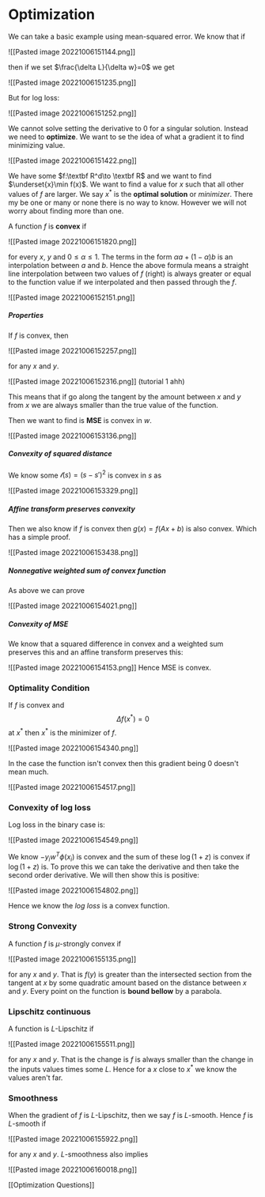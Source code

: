 # Optimization
We can take a basic example using mean-squared error. We know that if 

![[Pasted image 20221006151144.png]]

then if we set $\frac{\delta L}{\delta w}=0$ we get

![[Pasted image 20221006151235.png]]

But for log loss:

![[Pasted image 20221006151252.png]]

We cannot solve setting the derivative to 0 for a singular solution. Instead we need to **optimize**. We want to se the idea of what a gradient it to find minimizing value.

![[Pasted image 20221006151422.png]]

We have some $f:\textbf R^d\to \textbf R$ and we want to find $\underset{x}\min f(x)$. We want to find a value for $x$ such that all other values of $f$ are larger.  We say $x^*$ is the **optimal solution** or *minimizer*. There my be one or many or none there is no way to know. However we will not  worry about finding more than one.

A function $f$ is **convex** if 

![[Pasted image 20221006151820.png]]

for every $x$, $y$ and $0\le \alpha\le 1$. The terms in the form $\alpha a+(1-\alpha) b$ is an interpolation between $a$ and $b$. Hence the above formula means a straight line interpolation between two values of $f$ (right) is always greater or equal to the function value if we interpolated and then passed through the $f$.

![[Pasted image 20221006152151.png]]

##### Properties
If $f$ is convex, then

![[Pasted image 20221006152257.png]]

for any $x$ and $y$.

![[Pasted image 20221006152316.png]]
(tutorial 1 ahh)

This means that if go along the tangent by the amount between $x$ and $y$  from $x$  we are always smaller than the true value of the function.

Then we want to find is **MSE** is convex in $w$.

![[Pasted image 20221006153136.png]]

##### Convexity of squared distance
We know some $\mathcal l(s)=(s-s')^2$ is convex in $s$ as 

![[Pasted image 20221006153329.png]]

##### Affine transform preserves convexity
Then we also know if $f$ is convex then $g(x)=f(Ax+b)$ is also convex. Which has a simple proof.

![[Pasted image 20221006153438.png]]

##### Nonnegative weighted sum of convex function
As above we can prove

![[Pasted image 20221006154021.png]]

##### Convexity of MSE
We know that a squared difference in convex and a weighted sum preserves this and an affine transform preserves this:

![[Pasted image 20221006154153.png]]
Hence MSE is convex.

### Optimality Condition
If $f$ is convex and $$\Delta f(x^*)=0$$at $x^*$ then $x^*$ is the minimizer of $f$.

![[Pasted image 20221006154340.png]]

In the case the function isn't convex then this gradient being 0 doesn't mean much.

![[Pasted image 20221006154517.png]]

### Convexity of log loss
Log loss in the binary case is:

![[Pasted image 20221006154549.png]]

We know $-y_iw^T\phi(x_i)$ is convex and the sum of these $\log(1+z)$ is convex if $\log(1+z)$ is. To prove this we can take the derivative and then take the second order derivative. We will then show this is positive:

![[Pasted image 20221006154802.png]]

Hence we know the *log loss* is a convex function.

### Strong Convexity
A function $f$ is $\mu$-strongly convex if

![[Pasted image 20221006155135.png]]

for any $x$ and $y$. That is $f(y)$ is greater than the intersected section from the tangent at $x$ by some quadratic amount based on the distance between $x$ and $y$. Every point on the function is **bound bellow** by a parabola.

### Lipschitz continuous
A function is $L$-Lipschitz if

![[Pasted image 20221006155511.png]]

for any $x$ and $y$. That is the change is $f$ is always smaller than the change in the inputs values times some $L$. Hence for a $x$ close to $x^*$ we know the values aren't far.

### Smoothness
When the gradient of $f$ is $L$-Lipschitz, then we say $f$ is $L$-smooth. Hence $f$ is $L$-smooth if

![[Pasted image 20221006155922.png]]

for any $x$ and $y$. $L$-smoothness also implies

![[Pasted image 20221006160018.png]]

[[Optimization Questions]]

